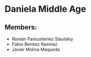 # Daniela Middle Age
## Members:
  * Román Pastushenko Slautskiy
  * Fabio Benitez Ramirez
  * Javier Molina Maqueda
  
